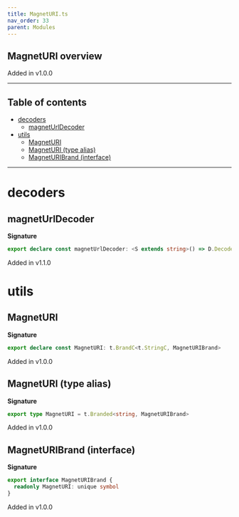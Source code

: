 ```yaml
---
title: MagnetURI.ts
nav_order: 33
parent: Modules
---
```


## MagnetURI overview

Added in v1.0.0

---

<h2 class="text-delta">Table of contents</h2>

- [decoders](#decoders)
  - [magnetUrlDecoder](#magneturldecoder)
- [utils](#utils)
  - [MagnetURI](#magneturi)
  - [MagnetURI (type alias)](#magneturi-type-alias)
  - [MagnetURIBrand (interface)](#magneturibrand-interface)

---

# decoders

## magnetUrlDecoder

**Signature**

```ts
export declare const magnetUrlDecoder: <S extends string>() => D.Decoder<S, t.Branded<S, MagnetURIBrand>>
```

Added in v1.1.0

# utils

## MagnetURI

**Signature**

```ts
export declare const MagnetURI: t.BrandC<t.StringC, MagnetURIBrand>
```

Added in v1.0.0

## MagnetURI (type alias)

**Signature**

```ts
export type MagnetURI = t.Branded<string, MagnetURIBrand>
```

Added in v1.0.0

## MagnetURIBrand (interface)

**Signature**

```ts
export interface MagnetURIBrand {
  readonly MagnetURI: unique symbol
}
```

Added in v1.0.0
